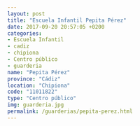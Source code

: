 ```yaml
---
layout: post
title: "Escuela Infantil Pepita Pérez"
date: 2017-09-20 20:57:05 +0200
categories:
- Escuela Infantil
- cadiz
- chipiona
- Centro público
- guarderia
name: "Pepita Pérez"
province: "Cádiz"
location: "Chipiona"
code: "11011822"
type: "Centro público"
img: guarderia.jpg
permalink: /guarderias/pepita-perez.html
---
```

